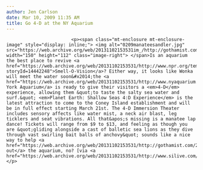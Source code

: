 ```yaml
---
author: Jen Carlson
date: Mar 10, 2009 11:35 AM
title: Go 4-D at the NY Aquarium
---
```



                            
                            
                            
                            <p><span class="mt-enclosure mt-enclosure-image" style="display: inline;"> <img alt="0209manateesandler.jpg" src="https://web.archive.org/web/20131102153531im_/http://gothamist.com/attachments/arts_jen/0209manateesandler.jpg" width="150" height="112" class="image-right"> </span>Is an aquarium the best place to revive <a href="https://web.archive.org/web/20131102153531/http://www.npr.org/templates/story/story.php?storyId=14442248">Smell-O-Vision</a>? Either way, it looks like Wonka will meet the water soon&#x2014;the <a href="https://web.archive.org/web/20131102153531/http://www.nyaquarium.com/">New York Aquarium</a> is ready to give their visitors a <em>4-D</em> experience, allowing them &quot;to taste the salty sea water and surf.&quot; <em>Planet Earth: Shallow Seas 4:D Experience</em> is the latest attraction to come to the Coney Island establishment and will be in full effect starting March 21st. The 4-D Immersion Theater includes sensory affects like water mist, a neck air blast, leg ticklers and seat vibrations. All that&apos;s missing is a manatee lap dance! Tickets will range from $9 to $13, and feeling as though you are &quot;gliding alongside a cast of balletic sea lions as they dive through vast swirling bait balls of anchovy&quot; sounds like a nice way to help <a href="https://web.archive.org/web/20131102153531/http://gothamist.com/2009/01/08/cutbacks_at_zoo_aquarium_and_botani.php">bail out</a> the aquarium, no? [via <a href="https://web.archive.org/web/20131102153531/http://www.silive.com/news/index.ssf/2009/03/new_york_aquarium_adds_4d_expe.html">SILive</a>]</p>
                            
                            
                            